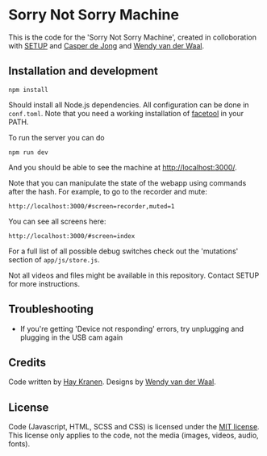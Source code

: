 # Sorry Not Sorry Machine
This is the code for the 'Sorry Not Sorry Machine', created in colloboration with [SETUP](https://www.setup.nl/) and [Casper de Jong](http://casperdejong.com/) and [Wendy van der Waal](http://degrotewendy.website/#/).

## Installation and development

    npm install

Should install all Node.js dependencies. All configuration can be done in `conf.toml`. Note that you need a working installation of [facetool](https://github.com/hay/facetool) in your PATH.

To run the server you can do

    npm run dev

And you should be able to see the machine at [http://localhost:3000/](http://localhost:3000/).

Note that you can manipulate the state of the webapp using commands after the hash. For example, to go to the recorder and mute:

    http://localhost:3000/#screen=recorder,muted=1

You can see all screens here:

    http://localhost:3000/#screen=index

For a full list of all possible debug switches check out the 'mutations' section of `app/js/store.js`.

Not all videos and files might be available in this repository. Contact SETUP for more instructions.

## Troubleshooting
* If you're getting 'Device not responding' errors, try unplugging and plugging in the USB cam again

## Credits
Code written by [Hay Kranen](https://www.haykranen.nl). Designs by [Wendy van der Waal](http://degrotewendy.website).

## License
Code (Javascript, HTML, SCSS and CSS) is licensed under the [MIT license](https://opensource.org/licenses/MIT). This license only applies to the code, not the media (images, videos, audio, fonts).